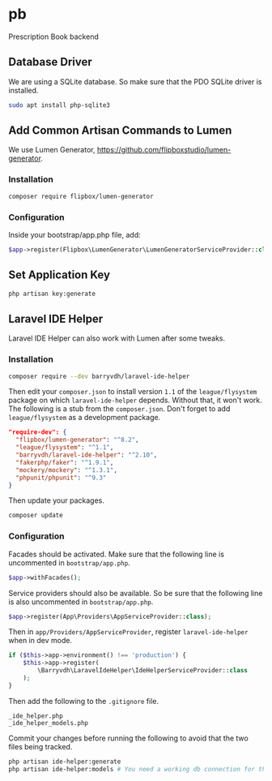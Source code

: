 # pb

Prescription Book backend

## Database Driver

We are using a SQLite database. So make sure that the PDO SQLite driver is installed.

```bash
sudo apt install php-sqlite3
```

## Add Common Artisan Commands to Lumen

We use Lumen Generator, https://github.com/flipboxstudio/lumen-generator.

### Installation

```bash
composer require flipbox/lumen-generator
```

### Configuration

Inside your bootstrap/app.php file, add:

```php
$app->register(Flipbox\LumenGenerator\LumenGeneratorServiceProvider::class);
```

## Set Application Key

```bash
php artisan key:generate
```

## Laravel IDE Helper

Laravel IDE Helper can also work with Lumen after some tweaks.

### Installation

```bash
composer require --dev barryvdh/laravel-ide-helper
```

Then edit your `composer.json` to install version `1.1` of the `league/flysystem`
package on which `laravel-ide-helper` depends. Without that, it won't work. The following
is a stub from the `composer.json`. Don't forget to add `league/flysystem` as a development
package.

```json
"require-dev": {
  "flipbox/lumen-generator": "^8.2",
  "league/flysystem": "^1.1",
  "barryvdh/laravel-ide-helper": "^2.10",
  "fakerphp/faker": "^1.9.1",
  "mockery/mockery": "^1.3.1",
  "phpunit/phpunit": "^9.3"
}
```

Then update your packages.

```bash
composer update
```

### Configuration

Facades should be activated. Make sure that the following line is uncommented in `bootstrap/app.php`. 

```php
$app->withFacades();
```

Service providers should also be available. So be sure that the following line is also uncommented
in `bootstrap/app.php`.

```php
$app->register(App\Providers\AppServiceProvider::class);
```

Then in `app/Providers/AppServiceProvider`, register `laravel-ide-helper` when in dev mode.

```php
if ($this->app->environment() !== 'production') {
    $this->app->register(
        \Barryvdh\LaravelIdeHelper\IdeHelperServiceProvider::class
    );
}
```

Then add the following to the `.gitignore` file.

```
_ide_helper.php
_ide_helper_models.php
```

Commit your changes before running the following to avoid that the two files being tracked.

```bash
php artisan ide-helper:generate
php artisan ide-helper:models # You need a working db connection for this
```
